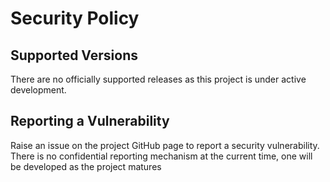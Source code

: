 # Security Policy

## Supported Versions

There are no officially supported releases as this project is under active development.

## Reporting a Vulnerability

Raise an issue on the project GitHub page to report a security vulnerability. There is no confidential reporting mechanism at the current time, one will be developed as the project matures
